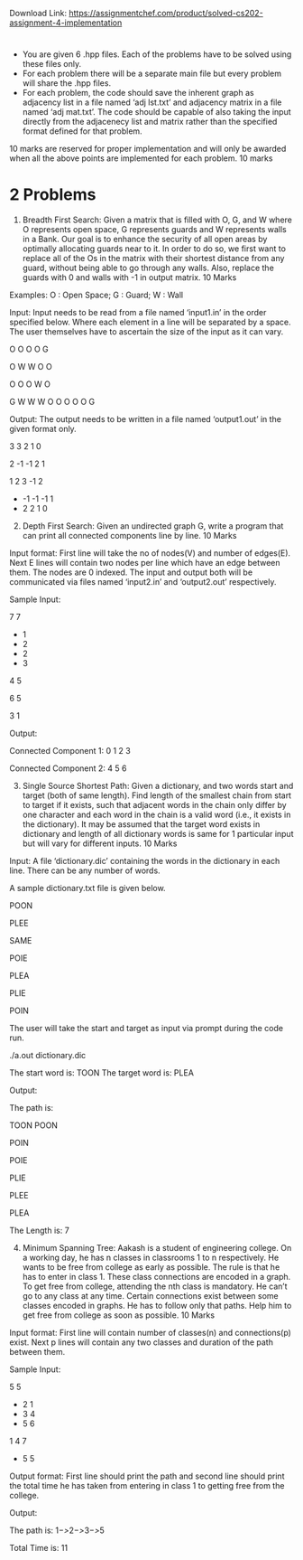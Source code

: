 Download Link: https://assignmentchef.com/product/solved-cs202-assignment-4-implementation
<br>
<h1></h1>

<ul>

 <li>You are given 6 .hpp files. Each of the problems have to be solved using these files only.</li>

 <li>For each problem there will be a separate main file but every problem will share the .hpp files.</li>

 <li>For each problem, the code should save the inherent graph as adjacency list in a file named ‘adj lst.txt’ and adjacency matrix in a file named ‘adj mat.txt’. The code should be capable of also taking the input directly from the adjacenecy list and matrix rather than the specified format defined for that problem.</li>

</ul>

10 marks are reserved for proper implementation and will only be awarded when all the above points are implemented for each problem. 10 marks

<h1>2           Problems</h1>

<ol>

 <li>Breadth First Search: Given a matrix that is filled with O, G, and W where O represents open space, G represents guards and W represents walls in a Bank. Our goal is to enhance the security of all open areas by optimally allocating guards near to it. In order to do so, we first want to replace all of the Os in the matrix with their shortest distance from any guard, without being able to go through any walls. Also, replace the guards with 0 and walls with -1 in output matrix. 10 Marks</li>

</ol>

Examples: O : Open Space; G : Guard; W : Wall

Input: Input needs to be read from a file named ‘input1.in’ in the order specified below. Where each element in a line will be separated by a space. The user themselves have to ascertain the size of the input as it can vary.

O O O O G

O W W O O

O O O W O

G W W W O O O O O G

Output: The output needs to be written in a file named ‘output1.out’ in the given format only.

3 3 2 1 0

2 -1 -1 2 1

1 2 3 -1 2

<ul>

 <li>-1 -1 -1 1</li>

 <li>2 2 1 0</li>

</ul>

<ol start="2">

 <li>Depth First Search: Given an undirected graph G, write a program that can print all connected components line by line. 10 Marks</li>

</ol>

Input format: First line will take the no of nodes(V) and number of edges(E). Next E lines will contain two nodes per line which have an edge between them. The nodes are 0 indexed. The input and output both will be communicated via files named ‘input2.in’ and ‘output2.out’ respectively.

Sample Input:

7 7

<ul>

 <li>1</li>

 <li>2</li>

 <li>2</li>

 <li>3</li>

</ul>

4 5

6 5

3 1

Output:

Connected Component 1: 0 1 2 3

Connected Component 2: 4 5 6

<ol start="3">

 <li>Single Source Shortest Path: Given a dictionary, and two words start and target (both of same length). Find length of the smallest chain from start to target if it exists, such that adjacent words in the chain only differ by one character and each word in the chain is a valid word (i.e., it exists in the dictionary). It may be assumed that the target word exists in dictionary and length of all dictionary words is same for 1 particular input but will vary for different inputs. 10 Marks</li>

</ol>

Input: A file ‘dictionary.dic’ containing the words in the dictionary in each line. There can be any number of words.

A sample dictionary.txt file is given below.

POON

PLEE

SAME

POIE

PLEA

PLIE

POIN

The user will take the start and target as input via prompt during the code run.

./a.out dictionary.dic

The start word is: TOON The target word is: PLEA

Output:

The path is:

TOON POON

POIN

POIE

PLIE

PLEE

PLEA

The Length is: 7

<ol start="4">

 <li>Minimum Spanning Tree: Aakash is a student of engineering college. On a working day, he has n classes in classrooms 1 to n respectively. He wants to be free from college as early as possible. The rule is that he has to enter in class 1. These class connections are encoded in a graph. To get free from college, attending the nth class is mandatory. He can’t go to any class at any time. Certain connections exist between some classes encoded in graphs. He has to follow only that paths. Help him to get free from college as soon as possible. 10 Marks</li>

</ol>

Input format: First line will contain number of classes(n) and connections(p) exist. Next p lines will contain any two classes and duration of the path between them.

Sample Input:

5 5

<ul>

 <li>2 1</li>

 <li>3 4</li>

 <li>5 6</li>

</ul>

1 4 7

<ul>

 <li>5 5</li>

</ul>

Output format: First line should print the path and second line should print the total time he has taken from entering in class 1 to getting free from the college.

Output:

The path is: 1−<em>&gt;</em>2−<em>&gt;</em>3−<em>&gt;</em>5

Total Time is: 11